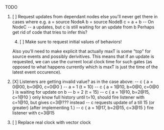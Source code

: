TODO

1. [ ] Request updates from dependant nodes else you'll never get there in cases where e.g.
        a = source NodeA
        b = source NodeB
        c = a + b -- On NodeC
        -- a updates, but c is still waiting for an update from b
    Perhaps get rid of code that tries to infer this?

    4. [ ] Make sure to request initial values of behaviors!

    Also you'll need to make explicit that actually maxT is some "top" for source
    events and possibly derivitives. This means that if an update is requested, we can
    use the current local clock time for such gates (as opposed to what happens currently
    which is maxT is just the time of the latest event occurence).

2. [X] Listeners are getting invalid value? as in the case above:
    -- c { a = 0@00, b=0@0, c=0@0 }
    -- a = 1 (t = 10)
    -- c { a = 1@10, b=0@0, c=0@0 } is waiting for update on b
    -- b = 2 (t = 15)
    -- c { a = 1@10, b=2@15, c=1@10 } only know full history until t=10, should fire listener with c=1@10, but gives c=3@??? instead
    -- c requests update of a till 15 (or greater)    (after implementing 1.)
    -- c { a = 1@17, b=2@15, c=3@15 } fire listener with c=3@15

3. [ ] Replace real clock with vector clock
